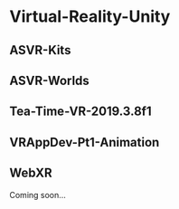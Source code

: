 # Virtual-Reality-Unity
## ASVR-Kits

## ASVR-Worlds

## Tea-Time-VR-2019.3.8f1

## VRAppDev-Pt1-Animation

## WebXR 
Coming soon...
